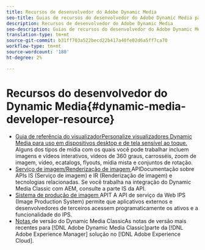 ```yaml
---
title: Recursos de desenvolvedor do Adobe Dynamic Media
seo-title: Guias de recursos do desenvolvedor do Adobe Dynamic Media para visualizadores, serviço de imagens, renderização de imagens e produção de imagens
description: Recursos de desenvolvedor do Adobe Dynamic Media
seo-description: Guias de recursos do desenvolvedor do Adobe Dynamic Media para visualizadores, serviço de imagens, renderização de imagens e produção de imagens
translation-type: tm+mt
source-git-commit: b31ff703a522becd22b417a40fe02d6a5ff7ca70
workflow-type: tm+mt
source-wordcount: '180'
ht-degree: 2%

---
```



# Recursos do desenvolvedor do Dynamic Media{#dynamic-media-developer-resource}

* [Guia de referência do visualizadorPersonalize visualizadores Dynamic Media para uso em dispositivos desktop e de tela sensível ao toque. ](https://experienceleague.adobe.com/docs/dynamic-media-developer-resources/library/home.html?lang=en) <!-- (/help/aem-viewers-ref/home.md) -->
Alguns dos tipos de mídia com os quais você pode trabalhar incluem imagens e vídeos interativos, vídeos de 360 graus, carrosséis, zoom de imagem, vídeo, ecatalogs, flyouts, mídia mista e conjuntos de rotação.
* [Serviço de imagem/Renderização de imagem ](https://experienceleague.adobe.com/docs/dynamic-media-developer-resources/image-serving-api/home.html?lang=en) <!-- (/help/aem-is-ir-api/home.md) -->
APIDocumentação sobre APIs IS (Serviço de imagem) e IR (Renderização de imagem) e tecnologias relacionadas. Se você trabalha na integração do Dynamic Media Classic com AEM, consulte a parte IS da API.
* [Sistema de produção de imagem ](/help/aem-ips-api/c-overview.md)
APIT A API de serviço da Web IPS (Image Production System) permite que aplicativos externos e desenvolvedores de terceiros acessem programaticamente os ativos e a funcionalidade do IPS.
* [Notas ](/help/s7-release-notes/s7rn2017.md)
de versão do Dynamic Media ClassicAs notas de versão mais recentes para  [!DNL Adobe Dynamic Media Classic]parte da  [!DNL Adobe Experience Manager] solução no  [!DNL Adobe Experience Cloud].